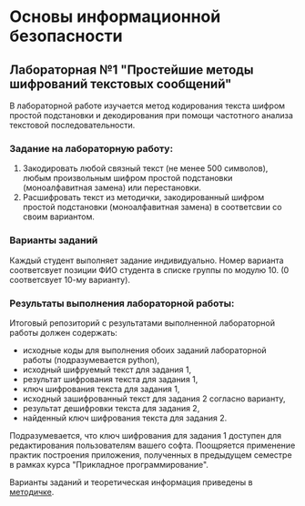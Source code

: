 # Основы информационной безопасности

## Лабораторная №1 "Простейшие методы шифрований текстовых сообщений"

В лабораторной работе изучается метод кодирования текста шифром простой подстановки и декодирования при помощи частотного анализа 
текстовой последовательности. 

### Задание на лабораторную работу:
1. Закодировать любой связный текст (не менее 500 символов), любым произвольным шифром простой подстановки (моноалфавитная замена) или перестановки. 
2. Расшифровать текст из методички, закодированный шифром простой подстановки (моноалфавитная замена) в соответсвии со своим вариантом.

### Варианты заданий
Каждый студент выполняет задание индивидуально.
Номер варианта соответсвует позиции ФИО студента в списке группы по модулю 10. (0 соответсвует 10-му варианту).

### Результаты выполнения лабораторной работы:
Итоговый репозиторий с результатами выполненной лабораторной работы должен содержать:
- исходные коды для выполнения обоих заданий лабораторной работы (подразумевается python),
- исходный шифруемый текст для задания 1,
- результат шифрования текста для задания 1,
- ключ шифрования текста для задания 1,
- исходный зашифрованный текст для задания 2 согласно варианту,
- результат дешифровки текста для задания 2,
- найденный ключ шифрования текста для задания 2.

Подразумевается, что ключ шифрования для задания 1 доступен для редактирования пользователям вашего софта.
Поощряется применение практик построения приложения, полученных в предыдущем семестре в рамках курса "Прикладное программирование".

Варианты заданий и теоретическая информация приведены в [методичке](https://github.com/alxmcs/isb-task/blob/main/docs/ISB_Lab1.pdf).
